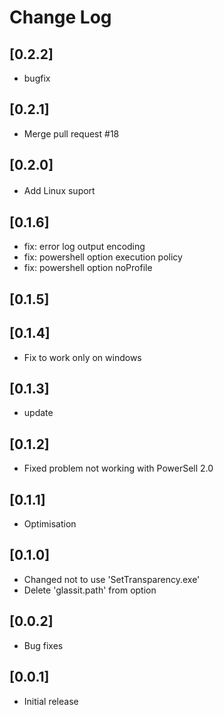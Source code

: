 # Change Log

## [0.2.2]
- bugfix

## [0.2.1]
- Merge pull request #18

## [0.2.0]
- Add Linux suport　

## [0.1.6]
- fix: error log output encoding
- fix: powershell option execution policy
- fix: powershell option noProfile

## [0.1.5]

## [0.1.4]
- Fix to work only on windows

## [0.1.3]
- update

## [0.1.2]
- Fixed problem not working with PowerSell 2.0

## [0.1.1]
- Optimisation

## [0.1.0]
- Changed not to use 'SetTransparency.exe'
- Delete 'glassit.path' from option

## [0.0.2]
- Bug fixes

## [0.0.1]
- Initial release
